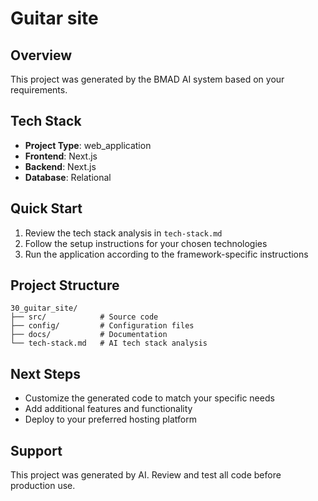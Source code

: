 # Guitar site

## Overview
This project was generated by the BMAD AI system based on your requirements.

## Tech Stack
- **Project Type**: web_application
- **Frontend**: Next.js
- **Backend**: Next.js
- **Database**: Relational

## Quick Start
1. Review the tech stack analysis in `tech-stack.md`
2. Follow the setup instructions for your chosen technologies
3. Run the application according to the framework-specific instructions

## Project Structure
```
30_guitar_site/
├── src/            # Source code
├── config/         # Configuration files
├── docs/           # Documentation
└── tech-stack.md   # AI tech stack analysis
```

## Next Steps
- Customize the generated code to match your specific needs
- Add additional features and functionality
- Deploy to your preferred hosting platform

## Support
This project was generated by AI. Review and test all code before production use.
